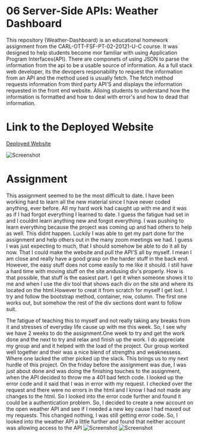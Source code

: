 # 06 Server-Side APIs: Weather Dashboard

This repository (Weather-Dashboard) is an educational homework assignment from the CARL-OTT-FSF-PT-02-20121-U-C course. It was designed to help students become mor familiar with using Application Program Interfaces(API). There are componets of using JSON to parse the information from the api to be a usable source of information. As a full stack web developer, its the devopers responability to request the information from an API and the method used is usually fetch. The fetch method requests information from third party API'S and displays the information requested in the front end website. Alloing students to understand how the information is formatted and how to deal with error's and how to dead that information. 

# Link to the Deployed Website 
<a href="https://nathanwichmann.github.io/Weather-Dashboard/">Deployed Website</a> 


<img src="https://user-images.githubusercontent.com/77902368/113516885-c333c300-954a-11eb-9532-e4dcbdb75bb1.png" alt="Screenshot"> 

# Assignment 
This assignment seemed to be the most difficult to date. I have been working hard to learn all the new material since I have never coded anything, ever before. All my hard work had caught up with me and it was as if I had forgot everything I learned to date. I guess the fatigue had set in and I couldnt learn anything new and forgot everything. I was pushing to learn everything because the project was coming up and had others to help as well. This didnt happen. Luckily I was able to get my part done for the assignment and help others out in the many zoom meetings we had. I guess I was just expecting to much, that I should somehow be able to do it all by now. That I could make the website and pull the API'S all by myself. I mean I am close and really have a good grasp on the harder stuff in the back end. However, the easy stuff does not come easily to me like it should. I still have a hard time with moving stuff on the site andusing div's properly. How is that possible, that stuff is the easiest part. I get it when someone shows it to me and when I use the div tool that shows each div on the site and where its located on the html.However to creat it from scratch for myself I get lost. I try and follow the bootstrap method, container, row, column. The first one works out, but somehow the rest of the div sections dont want to follow suit. 

The fatigue of teaching this to myself and not really taking any breaks from it and stresses of everyday life cause up with me this week. So, I see why we have 2 weeks to do the assignment.One week to try and get the work done and the next to try and relax and finish up the work. I do appreciate my group and and it helped with the load of the project. Our group worked well together and their was a nice blend of strengths and weaknessess. Where one lacked the other picked up the slack. 
This brings us to my next hurdle of this project. On the friday before the assignment was due, I was just about done and was doing the finishing touches to the assignment, when the API  decided to throw me a 401 bad fetch code. I looked up the error code and it said that I was in error with my request. I checked over the request and there were no errors in the html and I know I had not made any changes to the html. So I looked into the error code further and found it could be a authentication problem. So, I decided to create a new account on the open weather API and see if I needed a new key cause I had maxed out my requests. This changed nothing, I was still getting error code. So, I looked into the weather API a little further and found that neither account was allowing access to the API 
<img src="https://user-images.githubusercontent.com/77902368/113517404-b5cc0800-954d-11eb-8913-a713772c87fb.png" alt="Screenshot"> 
<img src="https://user-images.githubusercontent.com/77902368/113517462-178c7200-954e-11eb-9f75-bad2b0ceca2d.png" alt="Screenshot"> 



